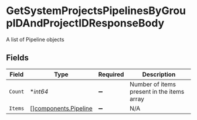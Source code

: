 # GetSystemProjectsPipelinesByGroupIDAndProjectIDResponseBody

A list of Pipeline objects


## Fields

| Field                                                        | Type                                                         | Required                                                     | Description                                                  |
| ------------------------------------------------------------ | ------------------------------------------------------------ | ------------------------------------------------------------ | ------------------------------------------------------------ |
| `Count`                                                      | **int64*                                                     | :heavy_minus_sign:                                           | Number of items present in the items array                   |
| `Items`                                                      | [][components.Pipeline](../../models/components/pipeline.md) | :heavy_minus_sign:                                           | N/A                                                          |